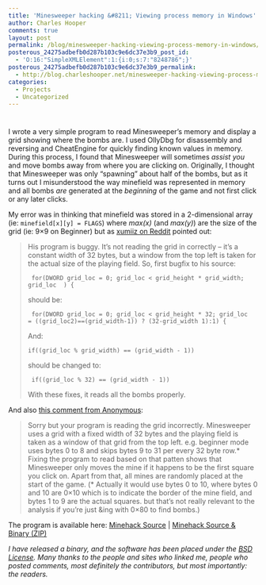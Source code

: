 ```yaml
---
title: 'Minesweeper hacking &#8211; Viewing process memory in Windows'
author: Charles Hooper
comments: true
layout: post
permalink: /blog/minesweeper-hacking-viewing-process-memory-in-windows/
posterous_24275adbefb0d287b103c9e6dc37e3b9_post_id:
  - 'O:16:"SimpleXMLElement":1:{i:0;s:7:"8248786";}'
posterous_24275adbefb0d287b103c9e6dc37e3b9_permalink:
  - http://blog.charleshooper.net/minesweeper-hacking-viewing-process-memory-in
categories:
  - Projects
  - Uncategorized
---
```

# 

I wrote a very simple program to read Minesweeper’s memory and display a grid showing where the bombs are. I used OllyDbg for disassembly and reversing and CheatEngine for quickly finding known values in memory. During this process, I found that Minesweeper will sometimes *assist you* and move bombs away from where you are clicking on. Originally, I thought that Minesweeper was only “spawning” about half of the bombs, but as it turns out I misunderstood the way minefield was represented in memory and all bombs *are* generated at the *beginning* of the game and not first click or any later clicks.

My error was in thinking that minefield was stored in a 2-dimensional array (ie: `minefield[x][y] = FLAGS`) where *max(x)* (and *max(y)*) are the size of the grid (ie: 9×9 on Beginner) but as [xumiiz on Reddit][1] pointed out:

 [1]: http://www.reddit.com/user/xumiiz/

> His program is buggy. It’s not reading the grid in correctly – it’s a constant width of 32 bytes, but a window from the top left is taken for the actual size of the playing field. So, first bugfix to his source:
> 
> ` for(DWORD grid_loc = 0; grid_loc < grid_height * grid_width; grid_loc  ) {`
> 
> should be:
> 
> ` for(DWORD grid_loc = 0; grid_loc < grid_height * 32; grid_loc  = ((grid_loc2)==(grid_width-1)) ? (32-grid_width 1):1) {`
> 
> And:
> 
> `if((grid_loc % grid_width) == (grid_width - 1))`
> 
> should be changed to:
> 
> ` if((grid_loc % 32) == (grid_width - 1))`
> 
> With these fixes, it reads all the bombs properly.

And also [this comment from Anonymous][2]:

 [2]: http://www.subversity.net/reversing/hacking-minesweeper#comment-33

> Sorry but your program is reading the grid incorrectly. Minesweeper uses a grid with a fixed width of 32 bytes and the playing field is taken as a window of that grid from the top left. e.g. beginner mode uses bytes 0 to 8 and skips bytes 9 to 31 per every 32 byte row.* Fixing the program to read based on that patten shows that Minesweeper only moves the mine if it happens to be the first square you click on. Apart from that, all mines are randomly placed at the start of the game. (* Actually it would use bytes 0 to 10, where bytes 0 and 10 are 0×10 which is to indicate the border of the mine field, and bytes 1 to 9 are the actual squares. but that’s not really relevant to the analysis if you’re just &ing with 0×80 to find bombs.)

The program is available here: [Minehack Source][3] | [Minehack Source & Binary (ZIP)][4]

 [3]: http://sub-public.s3.amazonaws.com/minehack/minehack.cpp
 [4]: http://sub-public.s3.amazonaws.com/minehack/minehack.zip

*I have released a binary, and the software has been placed under the
[BSD License][5]. Many thanks to the people and sites who linked me,
people who posted comments, most definitely the contributors, but most
importantly: the readers.*

 [5]: http://sub-public.s3.amazonaws.com/minehack/license.txt
